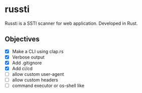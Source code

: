 # russti

Russti is a SSTI scanner for web application. Developed in Rust.

## Objectives

- [x] Make a CLI using clap.rs
- [x] Verbose output
- [x] Add .gitignore
- [x] Add ci/cd
- [ ] allow custom user-agent
- [ ] allow custom headers
- [ ] command executor or os-shell like
